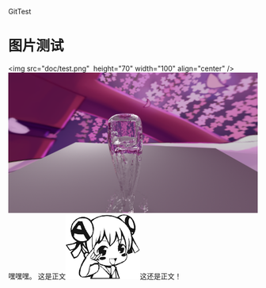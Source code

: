 ﻿GitTest
# 图片测试  
<img src="doc/test.png"  height="70" width="100" align="center" />
    ![ttee](doc/test.png)
嘿嘿嘿。
这是正文![emoji](doc/emoji/13.png)这还是正文！
